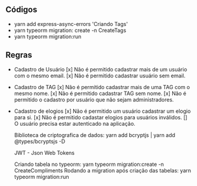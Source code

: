 ## Códigos

- yarn add express-async-errors
  'Criando Tags'
- yarn typeorm migration: create -n CreateTags
- yarn typeorm migration:run

## Regras

- Cadastro de Usuário
  [x] Não é permitido cadastrar mais de um usuário com o mesmo email.
  [x] Não é permitido cadastrar usuário sem email.

- Cadastro de TAG
  [x] Não é permitido cadastrar mais de uma TAG com o mesmo nome.
  [x] Não é permitido cadastrar TAG sem nome.
  [x] Não é permitido o cadastro por usuário que não sejam administradores.

- Cadastro de elogios
  [x] Não é permitido um usuário cadastrar um elogio para si.
  [x] Não é permitido cadastar elogios para usuários inválidos.
  [] O usuário precisa estar autenticado na aplicação.

  Biblioteca de criptografica de dados: yarn add bcryptjs | yarn add @types/bcryptsjs -D

  JWT - Json Web Tokens

  Criando tabela no typeorm: yarn typeorm migration:create -n CreateCompliments
  Rodando a migration após criação das tabelas: yarn typeorm migration:run
